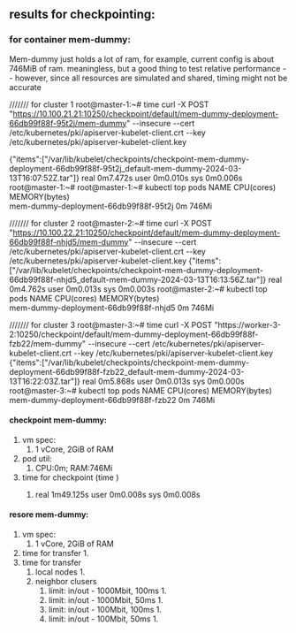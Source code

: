## results for checkpointing:

### for container mem-dummy:
Mem-dummy just holds a lot of ram, for example, current config is about 746MiB of ram. 
meaningless, but a good thing to test relative performance -- however, since all resources are simulated and shared, timing might not be accurate

///////  for cluster 1
root@master-1:~# time curl -X POST "https://10.100.21.21:10250/checkpoint/default/mem-dummy-deployment-66db99f88f-95t2j/mem-dummy"  --insecure --cert /etc/kubernetes/pki/apiserver-kubelet-client.crt --key /etc/kubernetes/pki/apiserver-kubelet-client.key

{"items":["/var/lib/kubelet/checkpoints/checkpoint-mem-dummy-deployment-66db99f88f-95t2j_default-mem-dummy-2024-03-13T16:07:52Z.tar"]}
real	0m7.472s
user	0m0.010s
sys	0m0.006s
root@master-1:~# 
root@master-1:~# kubectl top pods
NAME                                    CPU(cores)   MEMORY(bytes)   
mem-dummy-deployment-66db99f88f-95t2j   0m           746Mi   

/////// for cluster 2
root@master-2:~# time curl -X POST "https://10.100.22.21:10250/checkpoint/default/mem-dummy-deployment-66db99f88f-nhjd5/mem-dummy"  --insecure --cert /etc/kubernetes/pki/apiserver-kubelet-client.crt --key /etc/kubernetes/pki/apiserver-kubelet-client.key
{"items":["/var/lib/kubelet/checkpoints/checkpoint-mem-dummy-deployment-66db99f88f-nhjd5_default-mem-dummy-2024-03-13T16:13:56Z.tar"]}
real	0m4.762s
user	0m0.013s
sys	0m0.003s
root@master-2:~# kubectl top pods
NAME                                    CPU(cores)   MEMORY(bytes)   
mem-dummy-deployment-66db99f88f-nhjd5   0m           746Mi

/////// for cluster 3
root@master-3:~# time curl -X POST "https://worker-3-2:10250/checkpoint/default/mem-dummy-deployment-66db99f88f-fzb22/mem-dummy"  --insecure --cert /etc/kubernetes/pki/apiserver-kubelet-client.crt --key /etc/kubernetes/pki/apiserver-kubelet-client.key
{"items":["/var/lib/kubelet/checkpoints/checkpoint-mem-dummy-deployment-66db99f88f-fzb22_default-mem-dummy-2024-03-13T16:22:03Z.tar"]}
real	0m5.868s
user	0m0.013s
sys	0m0.000s
root@master-3:~# kubectl top pods
NAME                                    CPU(cores)   MEMORY(bytes)   
mem-dummy-deployment-66db99f88f-fzb22   0m           746Mi 

#### checkpoint mem-dummy:

1. vm spec:
   1. 1 vCore, 2GiB of RAM
2. pod util:
   1. CPU:0m; RAM:746Mi
3. time for checkpoint (time <the checkpoint curl command...>)
   1. real	1m49.125s
      user	0m0.008s
      sys	0m0.008s

#### resore mem-dummy:

1. vm spec:
   1. 1 vCore, 2GiB of RAM
2. time for transfer
   1. 
3. time for transfer
   1. local nodes
      1. 
   2. neighbor clusers
      1. limit: in/out - 1000Mbit, 100ms
         1. 
      2. limit: in/out - 1000Mbit, 50ms
         1. 
      3. limit: in/out - 100Mbit, 100ms
         1. 
      4. limit: in/out - 100Mbit, 50ms
         1. 